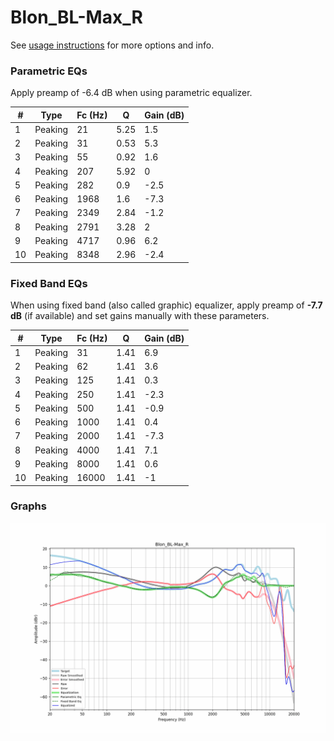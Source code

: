 # Blon_BL-Max_R
See [usage instructions](https://github.com/jaakkopasanen/AutoEq#usage) for more options and info.

### Parametric EQs
Apply preamp of -6.4 dB when using parametric equalizer.

|   # | Type    |   Fc (Hz) |    Q |   Gain (dB) |
|-----|---------|-----------|------|-------------|
|   1 | Peaking |        21 | 5.25 |         1.5 |
|   2 | Peaking |        31 | 0.53 |         5.3 |
|   3 | Peaking |        55 | 0.92 |         1.6 |
|   4 | Peaking |       207 | 5.92 |         0   |
|   5 | Peaking |       282 | 0.9  |        -2.5 |
|   6 | Peaking |      1968 | 1.6  |        -7.3 |
|   7 | Peaking |      2349 | 2.84 |        -1.2 |
|   8 | Peaking |      2791 | 3.28 |         2   |
|   9 | Peaking |      4717 | 0.96 |         6.2 |
|  10 | Peaking |      8348 | 2.96 |        -2.4 |

### Fixed Band EQs
When using fixed band (also called graphic) equalizer, apply preamp of **-7.7 dB** (if available) and set gains manually with these parameters.

|   # | Type    |   Fc (Hz) |    Q |   Gain (dB) |
|-----|---------|-----------|------|-------------|
|   1 | Peaking |        31 | 1.41 |         6.9 |
|   2 | Peaking |        62 | 1.41 |         3.6 |
|   3 | Peaking |       125 | 1.41 |         0.3 |
|   4 | Peaking |       250 | 1.41 |        -2.3 |
|   5 | Peaking |       500 | 1.41 |        -0.9 |
|   6 | Peaking |      1000 | 1.41 |         0.4 |
|   7 | Peaking |      2000 | 1.41 |        -7.3 |
|   8 | Peaking |      4000 | 1.41 |         7.1 |
|   9 | Peaking |      8000 | 1.41 |         0.6 |
|  10 | Peaking |     16000 | 1.41 |        -1   |

### Graphs
![](./Blon_BL-Max_R.png)
